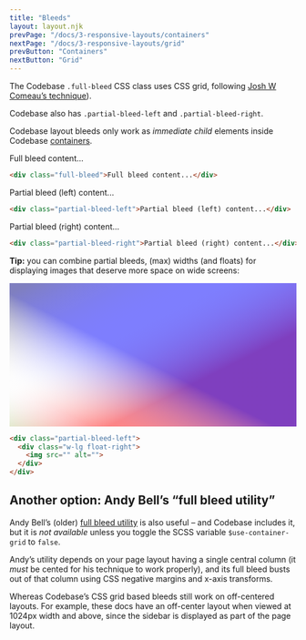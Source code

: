 ```yaml
---
title: "Bleeds"
layout: layout.njk
prevPage: "/docs/3-responsive-layouts/containers"
nextPage: "/docs/3-responsive-layouts/grid"
prevButton: "Containers"
nextButton: "Grid"
---
```


The Codebase `.full-bleed` CSS class uses CSS grid, following [Josh W Comeau’s technique](https://joshwcomeau.com/css/full-bleed/)).

Codebase also has `.partial-bleed-left` and `.partial-bleed-right`.

<p class="bl-heavy b-color-primary bg-color-primary-alt p-2">Codebase layout bleeds only work as <em>immediate child</em> elements inside Codebase <a href="/docs/3-responsive-layouts/containers">containers</a>.</p>

<div class="full-bleed mb-3 p-6 bg-color-background-alt">Full bleed content...</div>

```html
<div class="full-bleed">Full bleed content...</div>
```

<div class="partial-bleed-left mb-3 p-6 bg-color-background-alt">Partial bleed (left) content...</div>

```html
<div class="partial-bleed-left">Partial bleed (left) content...</div>
```

<div class="partial-bleed-right mb-3 p-6 bg-color-background-alt">Partial bleed (right) content...</div>

```html
<div class="partial-bleed-right">Partial bleed (right) content...</div>
```

**Tip:** you can combine partial bleeds, (max) widths (and floats) for displaying images that deserve more space on wide screens:

<div class="partial-bleed-left mb-3">
  <div class="w-md float-right">
    <svg xmlns="http://www.w3.org/2000/svg" preserveAspectRatio="xMidYMid meet" width="1200" height="600" style="max-width: 100%; height: auto;"><defs><linearGradient id="gradient1" gradientTransform="rotate(45)"><stop offset="5%" stop-color="rgba(255,255,0,.5)" /><stop offset="50%" stop-color="rgba(255,255,255,0)" /><stop offset="95%" stop-color="rgba(255,0,0,.5)" /></linearGradient><linearGradient id="gradient2" gradientTransform="rotate(135)"><stop offset="5%" stop-color="rgba(0,0,255,.5)" /><stop offset="50%" stop-color="rgba(255,255,255,0)" /><stop offset="95%" stop-color="rgba(0,255,0,.5)" /></linearGradient></defs><rect width="100%" height="100%" fill="url('#gradient1')" /><rect width="100%" height="100%" fill="url('#gradient2')" /></svg>
  </div>
</div>

```html
<div class="partial-bleed-left">
  <div class="w-lg float-right">
    <img src="" alt="">
  </div>
</div>
```

## Another option: Andy Bell’s “full bleed utility”

Andy Bell’s (older) [full bleed utility](https://hankchizljaw.com/wrote/creating-a-full-bleed-css-utility/) is also useful – and Codebase includes it, but it is _not available_ unless you toggle the SCSS variable `$use-container-grid` to `false`.

Andy’s utility depends on your page layout having a single central column (it _must_ be cented for his technique to work properly), and its full bleed busts out of that column using CSS negative margins and x-axis transforms.

Whereas Codebase’s CSS grid based bleeds still work on off-centered layouts. For example, these docs have an off-center layout when viewed at 1024px width and above, since the sidebar is displayed as part of the page layout.